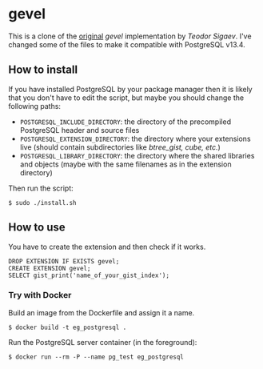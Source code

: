 # gevel

This is a clone of the [original](http://www.sigaev.ru/git/gitweb.cgi?p=gevel.git;a=summary) *gevel* implementation by *Teodor Sigaev*.
I've changed some of the files to make it compatible with PostgreSQL v13.4.

## How to install

If you have installed PostgreSQL by your package manager then it is likely that you don't have to edit the script, but maybe you should change the following paths:

- `POSTGRESQL_INCLUDE_DIRECTORY`: the directory of the precompiled PostgreSQL header and source files
- `POSTGRESQL_EXTENSION_DIRECTORY`: the directory where your extensions live (should contain subdirectories like *btree_gist, cube, etc.*)
- `POSTGRESQL_LIBRARY_DIRECTORY`: the directory where the shared libraries and objects (maybe with the same filenames as in the extension directory)

Then run the script:

```shell
$ sudo ./install.sh
```

## How to use

You have to create the extension and then check if it works.

```pgsql
DROP EXTENSION IF EXISTS gevel;
CREATE EXTENSION gevel;
SELECT gist_print('name_of_your_gist_index');
```

### Try with Docker

Build an image from the Dockerfile and assign it a name.

```shell
$ docker build -t eg_postgresql .
```

Run the PostgreSQL server container (in the foreground):

```shell
$ docker run --rm -P --name pg_test eg_postgresql
```
